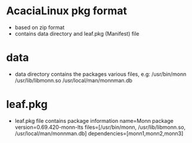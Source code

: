 # AcaciaLinux pkg format
- based on zip format
- contains data directory and leaf.pkg (Manifest) file

# data
- data directory contains the packages various files, e.g:
/usr/bin/monn
/usr/lib/libmonn.so
/usr/local/man/monnman.db

# leaf.pkg
- leaf.pkg file contains package information
name=Monn package
version=0.69.420-monn-lts
files=[/usr/bin/monn, /usr/lib/libmonn.so, /usr/local/man/monnman.db]
dependencies=[monn1,monn2,monn3]
